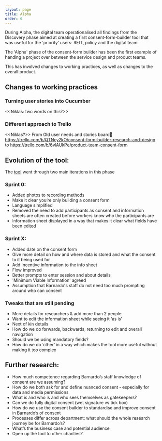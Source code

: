 ```yaml
---
layout: page
title: Alpha
order: 6
---
```


During Alpha, the digital team operationalised all findings from the Discovery phase aimed at creating a first consent-form-builder tool that was useful for the 'priority' users: REIT, policy and the digital team.

The 'Alpha' phase of the consent-form builder has been the first example of handing a project over between the service design and product teams.

This has involved changes to working practices, as well as changes to the overall product. 

## Changes to working practices

### Turning user stories into Cucumber
<<Niklas: two words on this?>>

### Different approach to Trello
<<Niklas?>>
From Old user needs and stories board https://trello.com/b/QTNcy2kO/consent-form-builder-research-and-design to https://trello.com/b/6vlAUkPe/product-team-consent-form 

## Evolution of the tool:
The [tool](https://consent-form.barnardos.digital) went through two main iterations in this phase

### Sprint 0: 
 * Added photos to recording methods
 * Make it clear you’re only building a consent form
 * Language simplified 
 * Removed the need to add participants as consent and information sheets are often created before workers know who the participants are 
 * Information sheet displayed in a way that makes it clear what fields have been edited

### Sprint X:
 * Added date on the consent form
 * Give more detail on how and where data is stored and what the consent to it being used for
 * Add incentive information to the info sheet
 * Flow improved
 * Better prompts to enter session and about details
 * 'Minimum Viable Information' agreed
 * Assumption that Barnardo's staff do not need too much prompting around who can consent
 

### Tweaks that are still pending
 * More details for researchers & add more than 2 people
 * Want to edit the information sheet while seeing it ‘as is’
 * Next of kin details
 * How do we do forwards, backwards, returning to edit and overall navigation
 * Should we be using mandatory fields? 
 * How do we do ‘other’ in a way which makes the tool more useful without making it too complex 


## Further research:

* How much competence regarding Barnardo’s staff knowledge of consent are we assuming?
* How do we both ask for and define nuanced consent - especially for data and media permissions
* What is and who is and who sees themselves as gatekeepers?
 * Can we do fully digital consent (wet signature vs tick box)
* How do we use the consent builder to standardise and improve consent in Barnardo’s
 of consent
* Processes differ across department: what should the whole research journey be for Barnardo’s?
* What’s the business case and potential audience
* Open up the tool to other charities?
 


